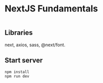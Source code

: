 # NextJS Fundamentals

<img src="" />

## Libraries

next, axios, sass, @next/font.

## Start server

```bash
npm install
npm run dev
```

